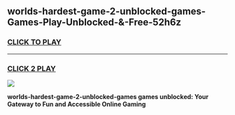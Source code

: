 
## worlds-hardest-game-2-unblocked-games-Games-Play-Unblocked-&-Free-52h6z
<h3>
<a href="https://premium76.site?title=worlds-hardest-game-2-unblocked-games&ref=24A">CLICK TO PLAY</a></h3>
<hr>

<h3>
<a href="https://premium76.site?title=worlds-hardest-game-2-unblocked-games&ref=24A">CLICK 2 PLAY</a>
  
</h3>

<a href="https://premium76.site?title=worlds-hardest-game-2-unblocked-games&ref=24A"><img src="https://clearcache.store/games.png"></a>


**worlds-hardest-game-2-unblocked-games games unblocked: Your Gateway to Fun and Accessible Online Gaming**
